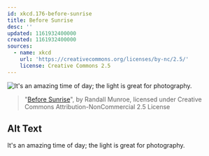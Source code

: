 ```yaml
---
id: xkcd.176-before-sunrise
title: Before Sunrise
desc: ''
updated: 1161932400000
created: 1161932400000
sources:
  - name: xkcd
    url: 'https://creativecommons.org/licenses/by-nc/2.5/'
    license: Creative Commons 2.5
---
```

![It's an amazing time of day; the light is great for photography.](https://imgs.xkcd.com/comics/before_sunrise.png)
> "[Before Sunrise](https://xkcd.com/176/)", by Randall Munroe, licensed under Creative Commons Attribution-NonCommercial 2.5 License

## Alt Text
It's an amazing time of day; the light is great for photography.
